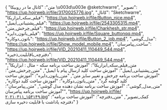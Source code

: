 {
  "متن": "کانال ما در روبیکا \u003d\u003e            @sketchwarre",
  "تصویر": "https://up.hojrweb.ir/file/3170025776.jpg",
  "کانال": "Sketchwarre",
  "فیلم_سکه_ابزاریکا": "https://up.hojrweb.ir/file/Button_nice.mp4",
  "فیلم_پشتیبانی_ایمیل": "https://up.hojrweb.ir/file/2543305315.mp4",
  "فیلم_چرخش_متن": "https://up.hojrweb.ir/file/Charkhesh_str.mp4",
  "فیلم_باتون_دایره": "https://up.hojrweb.ir/file/Square_buttonqq.mp4",
  "باتون_دوکاره": "https://up.hojrweb.ir/file/Button_2_job.mp4",
  "مدل_گوشی": "https://up.hojrweb.ir/file/Show_model_mobile.mp4",
  "ساخت_پیامرسان": "https://up.hojrweb.ir/file/VID_20210411_110449_544.mp4",
  "دفترچه_باقابلیت_ذخیره": "https://up.hojrweb.ir/file/VID_20210411_110449_544.mp4",
  "متن_فیلم_سکه_ابزاریکا": "آموزش ساخت برنامه سکه - مثال : ابزاریکا",
  "متن_پشتیبانی_ایمیل": "آموزش ساخت کلید ارسال پیام با ایمیل",
  "متن_چرخش_متن": "آموزش ساخت برنامه چرخش و تغییر سایز متن",
  "متن_باتون_دایره": "آموزش ساخت کلید گوشه گرد",
  "متن_باتون_دوکاره": "آموزش ساخت کلید دوکاره",
  "متن_مدل_گوشی": "آموزش ساخت برنامه نشان دهنده مدل گوشی",
  "متن_پیامرسان": "آموزش ساخت برنامه پیامرسان",
  "https://up.hojrweb.ir/file/۲۰۲۱۰۴۱۱_۱۵۴۱۴۹.jpg"  :"کمک_تصویر",
  "متن_دفترچه": "آموزش ساخت برنامه دفترچه یاداشت با قابلیت دخیره سازی"
}
